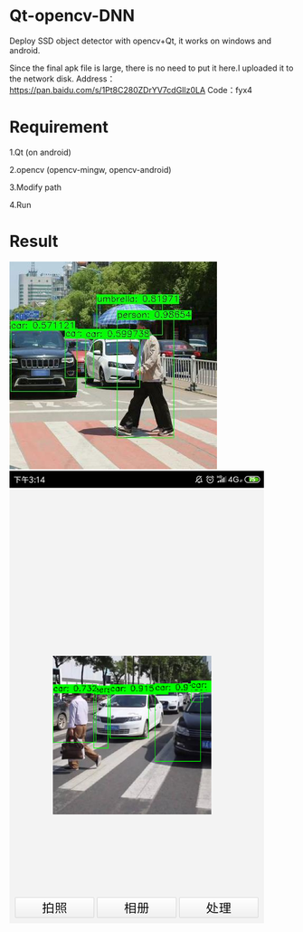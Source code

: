 # Qt-opencv-DNN
Deploy SSD object detector with opencv+Qt, it works on windows and android.

Since the final apk file is large, there is no need to put it here.I uploaded it to the network disk.
Address：https://pan.baidu.com/s/1Pt8C280ZDrYV7cdGIlz0LA 
Code：fyx4 


# Requirement
1.Qt (on android)

2.opencv (opencv-mingw, opencv-android)

3.Modify path

4.Run


# Result
![](/result/windows.jpg)
![](/result/android.png)
